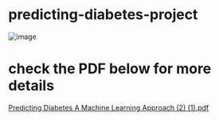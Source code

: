 # predicting-diabetes-project      
 
![image](https://github.com/yousifbahnasy/predicting-diabetes-project/assets/76980953/223c6ded-0f26-4c89-a4b6-e9ef26a7bc27)    
# check the PDF below for more details        
[Predicting Diabetes A Machine Learning Approach (2) (1).pdf](https://github.com/yousifbahnasy/predicting-diabetes-project/files/13794181/Predicting.Diabetes.A.Machine.Learning.Approach.2.1.pdf)


